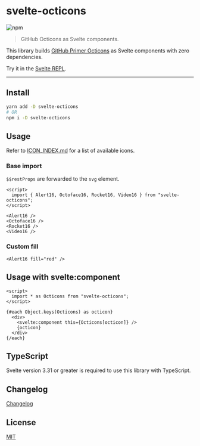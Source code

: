 # svelte-octicons

![npm](https://img.shields.io/npm/v/svelte-octicons?color=%23ff3e00&style=for-the-badge)

> GitHub Octicons as Svelte components.

This library builds [GitHub Primer Octicons](https://primer.style/octicons/) as Svelte components with zero dependencies.

Try it in the [Svelte REPL](https://svelte.dev/repl/dce762f9a93c4e56b3ddde749cb1945f?version=3.20.1).

<!-- REPO_URL -->

---

<!-- TOC -->

## Install

```bash
yarn add -D svelte-octicons
# OR
npm i -D svelte-octicons
```

## Usage

Refer to [ICON_INDEX.md](./ICON_INDEX.md) for a list of available icons.

### Base import

`$$restProps` are forwarded to the `svg` element.

<!-- prettier-ignore-start -->
```svelte
<script>
  import { Alert16, Octoface16, Rocket16, Video16 } from "svelte-octicons";
</script>

<Alert16 />
<Octoface16 />
<Rocket16 />
<Video16 />
```
<!-- prettier-ignore-end -->

### Custom fill

<!-- prettier-ignore-start -->
```svelte
<Alert16 fill="red" />
```
<!-- prettier-ignore-end -->

## Usage with svelte:component

<!-- prettier-ignore-start -->
```svelte
<script>
  import * as Octicons from "svelte-octicons";
</script>

{#each Object.keys(Octicons) as octicon}
  <div>
    <svelte:component this={Octicons[octicon]} />
    {octicon}
  </div>
{/each}
```
<!-- prettier-ignore-end -->

## TypeScript

Svelte version 3.31 or greater is required to use this library with TypeScript.

## Changelog

[Changelog](./CHANGELOG.md)

## License

[MIT](LICENSE)
